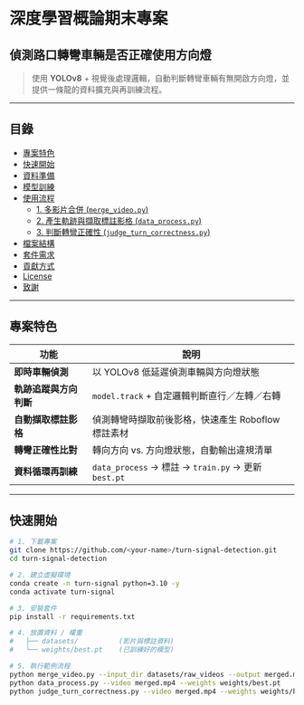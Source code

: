 # 深度學習概論期末專案  
## 偵測路口轉彎車輛是否正確使用方向燈

> 使用 **YOLOv8** + 視覺後處理邏輯，自動判斷轉彎車輛有無開啟方向燈，並提供一條龍的資料擴充與再訓練流程。

---

## 目錄
- [專案特色](#專案特色)
- [快速開始](#快速開始)
- [資料準備](#資料準備)
- [模型訓練](#模型訓練)
- [使用流程](#使用流程)
  - [1. 多影片合併 (`merge_video.py`)](#1-多影片合併-merge_videopy)
  - [2. 產生軌跡與擷取標註影格 (`data_process.py`)](#2-產生軌跡與擷取標註影格-data_processpy)
  - [3. 判斷轉彎正確性 (`judge_turn_correctness.py`)](#3-判斷轉彎正確性-judge_turn_correctnesspy)
- [檔案結構](#檔案結構)
- [套件需求](#套件需求)
- [貢獻方式](#貢獻方式)
- [License](#license)
- [致謝](#致謝)

---

## 專案特色
| 功能 | 說明 |
|------|------|
| **即時車輛偵測** | 以 YOLOv8 低延遲偵測車輛與方向燈狀態 |
| **軌跡追蹤與方向判斷** | `model.track` + 自定邏輯判斷直行／左轉／右轉 |
| **自動擷取標註影格** | 偵測轉彎時擷取前後影格，快速產生 Roboflow 標註素材 |
| **轉彎正確性比對** | 轉向方向 vs. 方向燈狀態，自動輸出違規清單 |
| **資料循環再訓練** | `data_process` → 標註 → `train.py` → 更新 `best.pt` |

---

## 快速開始

```bash
# 1. 下載專案
git clone https://github.com/<your-name>/turn-signal-detection.git
cd turn-signal-detection

# 2. 建立虛擬環境
conda create -n turn-signal python=3.10 -y
conda activate turn-signal

# 3. 安裝套件
pip install -r requirements.txt

# 4. 放置資料 / 權重
#   ├── datasets/          (影片與標註資料)
#   └── weights/best.pt    (已訓練好的模型)

# 5. 執行範例流程
python merge_video.py --input_dir datasets/raw_videos --output merged.mp4
python data_process.py --video merged.mp4 --weights weights/best.pt
python judge_turn_correctness.py --video merged.mp4 --weights weights/best.pt




